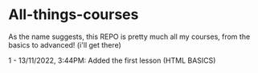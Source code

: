 # All-things-courses

As the name suggests, this REPO is pretty much all my courses, from the basics to advanced! (i'll get there)


1 - 13/11/2022, 3:44PM: Added the first lesson (HTML BASICS)

